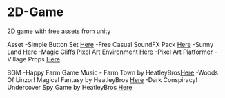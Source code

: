 # 2D-Game
2D game with free assets from unity

Asset
-Simple Button Set [Here](https://assetstore.unity.com/packages/2d/gui/icons/simple-button-set-01-153979)
-Free Casual SoundFX Pack [Here](https://assetstore.unity.com/packages/audio/sound-fx/free-casual-soundfx-pack-164843)
-Sunny Land [Here](https://assetstore.unity.com/packages/2d/characters/sunny-land-103349)
-Magic Cliffs Pixel Art Environment [Here](https://assetstore.unity.com/packages/2d/textures-materials/nature/magic-cliffs-pixel-art-environment-60458)
-Pixel Art Platformer - Village Props [Here](https://assetstore.unity.com/packages/2d/environments/pixel-art-platformer-village-props-166114)

BGM
-Happy Farm Game Music - Farm Town by HeatleyBros[Here](https://www.youtube.com/watch?v=QVDLEY6EylM)
-Woods Of Linzor! Magical Fantasy by HeatleyBros [Here](https://www.youtube.com/watch?v=WgBhaXTKZeg&t=80s)
-Dark Conspiracy! Undercover Spy Game by HeatleyBros [Here](https://www.youtube.com/watch?v=SY-49rIbOSc)
